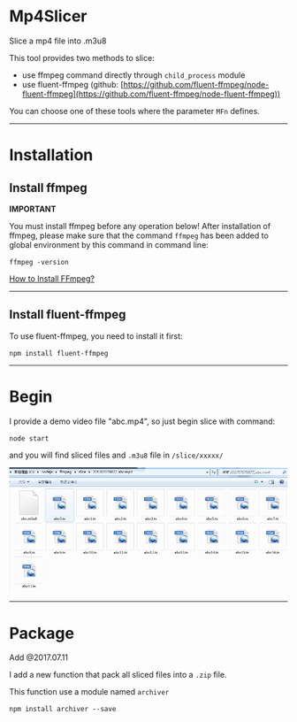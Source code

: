 # Mp4Slicer
Slice a mp4 file into .m3u8

This tool provides two methods to slice:
+ use ffmpeg command directly through `child_process` module
+ use fluent-ffmpeg (github: [https://github.com/fluent-ffmpeg/node-fluent-ffmpeg](https://github.com/fluent-ffmpeg/node-fluent-ffmpeg))

You can choose one of these tools where the parameter `MFn` defines.

---

# Installation

## Install ffmpeg

**IMPORTANT**

You must install ffmpeg before any operation below!
After installation of ffmpeg, please make sure that the command `ffmpeg` has been added to global environment by this command in command line:
```
ffmpeg -version
```

[How to Install FFmpeg?](https://www.onelib.biz/blog/a/595e0dcf3c421d080ecaceec)

---

## Install fluent-ffmpeg

To use fluent-ffmpeg, you need to install it first:

```
npm install fluent-ffmpeg
```

---

# Begin

I provide a demo video file "abc.mp4", so just begin slice with command:

```
node start
```

and you will find sliced files and `.m3u8` file in `/slice/xxxxx/`

![example.png](https://raw.githubusercontent.com/KKDestiny/mp4Slicer/master/sliced.jpg)


---

# Package

Add @2017.07.11

I add a new function that pack all sliced files into a `.zip` file.

This function use a module named `archiver`

```
npm install archiver --save
```










